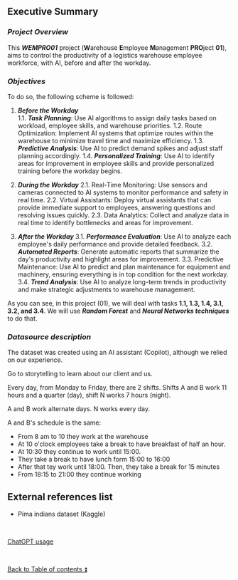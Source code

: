 ## Executive Summary  

### **_Project Overview_**   

This ***WEMPRO01*** project (**W**arehouse **E**mployee **M**anagement **PRO**ject **01**), aims to control the productivity of a logistics warehouse employee workforce, with AI, before and after the workday.  

### ***Objectives***

To do so, the following scheme is followed:  

1. ***Before the Workday***  
1.1. ***Task Planning***: Use AI algorithms to assign daily tasks based on workload, employee skills, and warehouse priorities.
1.2. Route Optimization: Implement AI systems that optimize routes within the warehouse to minimize travel time and maximize efficiency.
1.3. ***Predictive Analysis***: Use AI to predict demand spikes and adjust staff planning accordingly.
1.4. ***Personalized Training***: Use AI to identify areas for improvement in employee skills and provide personalized training before the workday begins.

2. ***During the Workday***
2.1. Real-Time Monitoring: Use sensors and cameras connected to AI systems to monitor performance and safety in real time.
2.2. Virtual Assistants: Deploy virtual assistants that can provide immediate support to employees, answering questions and resolving issues quickly.
2.3. Data Analytics: Collect and analyze data in real time to identify bottlenecks and areas for improvement.

3. ***After the Workday***
3.1. ***Performance Evaluation***: Use AI to analyze each employee's daily performance and provide detailed feedback.
3.2. ***Automated Reports***: Generate automatic reports that summarize the day's productivity and highlight areas for improvement.
3.3. Predictive Maintenance: Use AI to predict and plan maintenance for equipment and machinery, ensuring everything is in top condition for the next workday.
3.4. ***Trend Analysis***: Use AI to analyze long-term trends in productivity and make strategic adjustments to warehouse management.

As you can see, in this project (01), we will deal with tasks **1.1, 1.3, 1.4, 3.1, 3.2, and 3.4**. We will use ***Random Forest*** and ***Neural Networks techniques*** to do that.

### ***Datasource description***  

The dataset was created using an AI assistant (Copilot), although we relied on our experience.

Go to storytelling to learn about our client and us.

Every day, from Monday to Friday, there are 2 shifts. Shifts A and B work 11 hours and a quarter (day), shift N works 7 hours (night).

A and B work alternate days. N works every day. 

A and B's schedule is the same:
- From 8 am to 10 they work at the warehouse
- At 10 o'clock employees take a break to have breakfast of half an hour.
- At 10:30 they continue to work until 15:00.
- They take a break to have lunch form 15:00 to 16:00
- After that tey work until 18:00. Then, they take a break for 15 minutes
- From 18:15 to 21:00 they continue working


## External references list  

* Pima indians dataset (Kaggle)  

[r000]:https://www.kaggle.com/datasets/kumargh/pimaindiansdiabetescsv "reference to Pima indians dataset in Kaggle"

<p><br></p> 

[ChatGPT usage](../CHATGPT_USAGE.md)  

<p><br></p>

[Back to Table of contents :arrow_double_up:](../README.md)